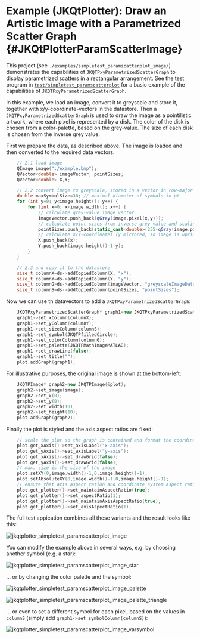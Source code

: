 # Example (JKQtPlotter): Draw an Artistic Image with a Parametrized Scatter Graph {#JKQtPlotterParamScatterImage}
This project (see `./examples/simpletest_paramscatterplot_image/`) demonstrates the capabilities of `JKQTPxyParametrizedScatterGraph` to display parametrized scatters in a rectangular arrangement. See the test program in [`test/simpletest_paramscatterplot`](../simpletest_paramscatterplot) for a basic example of the capabilities of `JKQTPxyParametrizedScatterGraph`.

In this example, we load an image, convert it to greyscale and store it, together with x/y-coordinate-vectors in the datastore. Then a `JKQTPxyParametrizedScatterGraph` is used to draw the image as a pointilistic artwork, where each pixel is represented by a disk. The color of the disk is chosen from a color-palette, based on the grey-value. The size of each disk is chosen from the inverse grey value.

First we prepare the data, as described above. The image is loaded and then converted to the required data vectors.
```.cpp
    // 2.1 load image
    QImage image(":/example.bmp");
    QVector<double> imageVector, pointSizes;
    QVector<double> X,Y;

    // 2.2 convert image to greyscale, stored in a vector in row-major order
    double maxSymbolSize=30; // maximal diameter of symbols in pt
    for (int y=0; y<image.height(); y++) {
        for (int x=0; x<image.width(); x++) {
            // calculate grey-value image vector
            imageVector.push_back(qGray(image.pixel(x,y)));
            // calculate point sizes from inverse grey value and scaling between 0 and maxSymbolSize
            pointSizes.push_back(static_cast<double>(255-qGray(image.pixel(x,y)))/255.0*maxSymbolSize);
            // calculate X/Y-coordinates (y mirrored, so image is upright)
            X.push_back(x);
            Y.push_back(image.height()-1-y);
        }
    }

    // 2.3 and copy it to the datastore
    size_t columnX=ds->addCopiedColumn(X, "x");
    size_t columnY=ds->addCopiedColumn(Y, "y");
    size_t columnG=ds->addCopiedColumn(imageVector, "greyscaleImageData");
    size_t columnS=ds->addCopiedColumn(pointSizes, "pointSizes");
```

Now we can use th datavectors to add a `JKQTPxyParametrizedScatterGraph`:
```.cpp
    JKQTPxyParametrizedScatterGraph* graph1=new JKQTPxyParametrizedScatterGraph(&plot);
    graph1->set_xColumn(columnX);
    graph1->set_yColumn(columnY);
    graph1->set_sizeColumn(columnS);
    graph1->set_symbol(JKQTPfilledCircle);
    graph1->set_colorColumn(columnG);
    graph1->set_palette(JKQTPMathImageMATLAB);
    graph1->set_drawLine(false);
    graph1->set_title("");
    plot.addGraph(graph1);
```

For illustrative purposes, the original image is shown at the bottom-left:
```.cpp
    JKQTPImage* graph2=new JKQTPImage(&plot);
    graph2->set_image(image);
    graph2->set_x(0);
    graph2->set_y(0);
    graph2->set_width(10);
    graph2->set_height(10);
    plot.addGraph(graph2);
```

Finally the plot is styled and the axis aspect ratios are fixed:
```.cpp
    // scale the plot so the graph is contained and format the coordinate system
    plot.get_xAxis()->set_axisLabel("x-axis");
    plot.get_yAxis()->set_axisLabel("y-axis");
    plot.get_xAxis()->set_drawGrid(false);
    plot.get_yAxis()->set_drawGrid(false);
    // max. size is the size of the image
    plot.setXY(0,image.width()-1,0,image.height()-1);
    plot.setAbsoluteXY(0,image.width()-1,0,image.height()-1);
    // ensure that axis aspect ration and coordinate system aspect ratio are maintained
    plot.get_plotter()->set_maintainAspectRatio(true);
    plot.get_plotter()->set_aspectRatio(1);
    plot.get_plotter()->set_maintainAxisAspectRatio(true);
    plot.get_plotter()->set_axisAspectRatio(1);
```

The full test appication combines all these variants and the result looks like this:

![jkqtplotter_simpletest_paramscatterplot_image](../../screenshots/jkqtplotter_simpletest_paramscatterplot_image.png)

You can modify the example above in several ways, e.g. by choosing another symbol (e.g. a star):

![jkqtplotter_simpletest_paramscatterplot_image_star](../../screenshots/jkqtplotter_simpletest_paramscatterplot_image_star.png)

... or by changing the color palette and the symbol:

![jkqtplotter_simpletest_paramscatterplot_image_palette](../../screenshots/jkqtplotter_simpletest_paramscatterplot_image_palette.png)

![jkqtplotter_simpletest_paramscatterplot_image_palette_triangle](../../screenshots/jkqtplotter_simpletest_paramscatterplot_image_palette_triangle.png)

... or even  to set a different symbol for each pixel, based on the values in `columnS` (simply add `graph1->set_symbolColumn(columnS)`):


![jkqtplotter_simpletest_paramscatterplot_image_varsymbol](../../screenshots/jkqtplotter_simpletest_paramscatterplot_image_varsymbol.png)

